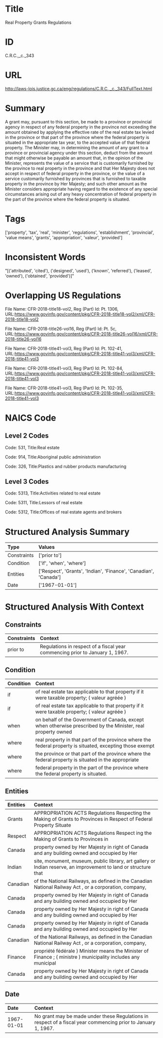 # Title
Real Property Grants Regulations


# ID
C.R.C.,_c._343

# URL
http://laws-lois.justice.gc.ca/eng/regulations/C.R.C.,_c._343/FullText.html


# Summary
A grant may, pursuant to this section, be made to a province or provincial agency in respect of any federal property in the province not exceeding the amount obtained by applying the effective rate of the real estate tax levied in the province or that part of the province where the federal property is situated in the appropriate tax year, to the accepted value of that federal property.
The Minister may, in determining the amount of any grant to a province or provincial agency under this section, deduct from the amount that might otherwise be payable an amount that, in the opinion of the Minister, represents the value of a service that is customarily furnished by the province to real property in the province and that Her Majesty does not accept in respect of federal property in the province, or the value of a service customarily furnished by provinces that is furnished to taxable property in the province by Her Majesty; and such other amount as the Minister considers appropriate having regard to the existence of any special circumstances arising out of any heavy concentration of federal property in the part of the province where the federal property is situated.


# Tags
['property', 'tax', 'real', 'minister', 'regulations', 'establishment', 'provincial', 'value means', 'grants', 'appropriation', 'valeur', 'provided']


# Inconsistent Words
"[('attributed', 'cited'), ('designed', 'used'), ('known', 'referred'), ('leased', 'owned'), ('obtained', 'provided')]"


# Overlapping US Regulations
File Name: CFR-2018-title18-vol2, Reg (Part) Id: Pt. 1306, URL:https://www.govinfo.gov/content/pkg/CFR-2018-title18-vol2/xml/CFR-2018-title18-vol2

File Name: CFR-2018-title26-vol16, Reg (Part) Id: Pt. 5c, URL:https://www.govinfo.gov/content/pkg/CFR-2018-title26-vol16/xml/CFR-2018-title26-vol16

File Name: CFR-2018-title41-vol3, Reg (Part) Id: Pt. 102-41, URL:https://www.govinfo.gov/content/pkg/CFR-2018-title41-vol3/xml/CFR-2018-title41-vol3

File Name: CFR-2018-title41-vol3, Reg (Part) Id: Pt. 102-84, URL:https://www.govinfo.gov/content/pkg/CFR-2018-title41-vol3/xml/CFR-2018-title41-vol3

File Name: CFR-2018-title41-vol3, Reg (Part) Id: Pt. 102-35, URL:https://www.govinfo.gov/content/pkg/CFR-2018-title41-vol3/xml/CFR-2018-title41-vol3




# NAICS Code
## Level 2 Codes
Code: 531, Title:Real estate

Code: 914, Title:Aboriginal public administration

Code: 326, Title:Plastics and rubber products manufacturing




## Level 3 Codes
Code: 5313, Title:Activities related to real estate

Code: 5311, Title:Lessors of real estate

Code: 5312, Title:Offices of real estate agents and brokers







# Structured Analysis Summary
| Type        | Values                                                           |
|:------------|:-----------------------------------------------------------------|
| Constraints | ['prior to']                                                     |
| Condition   | ['if', 'when', 'where']                                          |
| Entities    | ['Respect', 'Grants', 'Indian', 'Finance', 'Canadian', 'Canada'] |
| Date        | ['1967-01-01']                                                   |


# Structured Analysis With Context
 


## Constraints
| Constraints   | Context                                                                       |
|:--------------|:------------------------------------------------------------------------------|
| prior to      | Regulations in respect of a fiscal year commencing prior to  January 1, 1967. |


## Condition
| Condition   | Context                                                                                                      |
|:------------|:-------------------------------------------------------------------------------------------------------------|
| if          | of real estate tax applicable to that property if it were taxable property; ( valeur agréée )                |
| if          | of real estate tax applicable to that property if it were taxable property; ( valeur agréée )                |
| when        | on behalf of the Government of Canada, except when otherwise prescribed by the Minister, real property owned |
| where       | real property in that part of the province where the federal property is situated, excepting those exempt    |
| where       | the province or that part of the province where the federal property is situated in the appropriate          |
| where       | federal property in the part of the province where  the federal property is situated.                        |


## Entities
| Entities   | Context                                                                                                             |
|:-----------|:--------------------------------------------------------------------------------------------------------------------|
| Grants     | APPROPRIATION ACTS Regulations Respecting the Making of  Grants to Provinces in Respect of Federal Property Situate |
| Respect    | APPROPRIATION ACTS Regulations  Respect ing the Making of Grants to Provinces in                                    |
| Canada     | property owned by Her Majesty in right of Canada and any building owned and occupied by Her                         |
| Indian     | site, monument, museum, public library, art gallery or Indian reserve, an improvement to land or structure that     |
| Canadian   | of the National Railways, as defined in the Canadian National Railway Act , or a corporation, company,              |
| Canada     | property owned by Her Majesty in right of Canada and any building owned and occupied by Her                         |
| Canada     | property owned by Her Majesty in right of Canada and any building owned and occupied by Her                         |
| Canada     | property owned by Her Majesty in right of Canada and any building owned and occupied by Her                         |
| Canadian   | of the National Railways, as defined in the Canadian National Railway Act , or a corporation, company,              |
| Finance    | propriété fédérale ) Minister means the Minister of Finance ; ( ministre ) municipality includes any municipal      |
| Canada     | property owned by Her Majesty in right of Canada and any building owned and occupied by Her                         |


## Date
| Date       | Context                                                                                                       |
|:-----------|:--------------------------------------------------------------------------------------------------------------|
| 1967-01-01 | No grant may be made under these Regulations in respect of a fiscal year commencing prior to January 1, 1967. |



